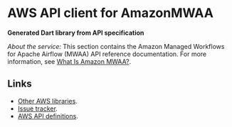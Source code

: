 # AWS API client for AmazonMWAA

**Generated Dart library from API specification**

*About the service:*
This section contains the Amazon Managed Workflows for Apache Airflow (MWAA)
API reference documentation. For more information, see <a
href="https://docs.aws.amazon.com/mwaa/latest/userguide/what-is-mwaa.html">What
Is Amazon MWAA?</a>.

## Links

- [Other AWS libraries](https://github.com/agilord/aws_client/tree/master/generated).
- [Issue tracker](https://github.com/agilord/aws_client/issues).
- [AWS API definitions](https://github.com/aws/aws-sdk-js/tree/master/apis).
